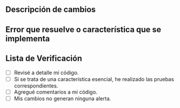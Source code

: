 ## Descripción de cambios
<!--- Descripción -->

## Error que resuelve o característica que se implementa
<!--- Número y enlace -->

## Lista de Verificación
- [ ] Revisé a detalle mi código.
- [ ] Si se trata de una característica esencial, he realizado las pruebas correspondientes.
- [ ] Agregué comentarios a mi código.
- [ ] Mis cambios no generan ninguna alerta.

